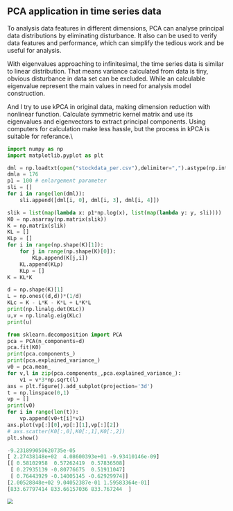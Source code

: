 ## PCA application in time series data

To analysis data features in different dimensions, PCA can analyse principal data distributions by eliminating disturbance. It also can be used to verify data features and performance, which can simplify the tedious work and be useful for analysis.

With eigenvalues approaching to infinitesimal, the time series data is similar to linear distribution. That means variance calculated from data is tiny, obvious disturbance in data set can be excluded. While an calculable eigenvalue represent the main values in need for analysis model construction.

And I try to use kPCA in original data, making dimension reduction with nonlinear function. Calculate symmetric kernel matrix and use its eigenvalues and eigenvectors to extract principal components. Using computers for calculation make less hassle, but the process in kPCA is suitable for referance.\\

```python
import numpy as np
import matplotlib.pyplot as plt

dml = np.loadtxt(open("stockdata_per.csv"),delimiter=",").astype(np.int64)
dmla = 176
p1 = 100 # enlargement parameter
sli = []
for i in range(len(dml)):
    sli.append([dml[i, 0], dml[i, 3], dml[i, 4]])

slik = list(map(lambda x: p1*np.log(x), list(map(lambda y: y, sli))))
K0 = np.asarray(np.matrix(slik))
K = np.matrix(slik)
KL = []
KLp = []
for i in range(np.shape(K)[1]):
    for j in range(np.shape(K)[0]):
        KLp.append(K[j,i])
    KL.append(KLp)
    KLp = []
K = KL*K

d = np.shape(K)[1]
L = np.ones((d,d))*(1/d)
KLc = K - L*K - K*L + L*K*L
print(np.linalg.det(KLc))
u,v = np.linalg.eig(KLc)
print(u)

from sklearn.decomposition import PCA
pca = PCA(n_components=d)
pca.fit(K0)
print(pca.components_)
print(pca.explained_variance_)
v0 = pca.mean_
for v,l in zip(pca.components_,pca.explained_variance_):
    v1 = v*3*np.sqrt(l)
axs = plt.figure().add_subplot(projection='3d')
t = np.linspace(0,1)
vp = []
print(v0)
for i in range(len(t)):
    vp.append(v0+t[i]*v1)
axs.plot(vp[:][0],vp[:][1],vp[:][2])
# axs.scatter(K0[:,0],K0[:,1],K0[:,2])
plt.show()
```

```python
-9.231899050620735e-05
[ 2.27438148e+02  4.08600393e+01 -9.93410146e-09]
[[ 0.58102958  0.57262419  0.57836508]
 [ 0.27935139 -0.80776675  0.51911047]
 [ 0.76443929 -0.14005145 -0.62929974]]
[2.00528848e+02 9.04052387e-01 1.59583364e-01]
[833.67797414 833.66157036 833.767244  ]
```

<img src="C:%5CUsers%5C%E8%8D%89%E8%8A%A5%5CDesktop%5Cpca.png" style="zoom:80%;" />
